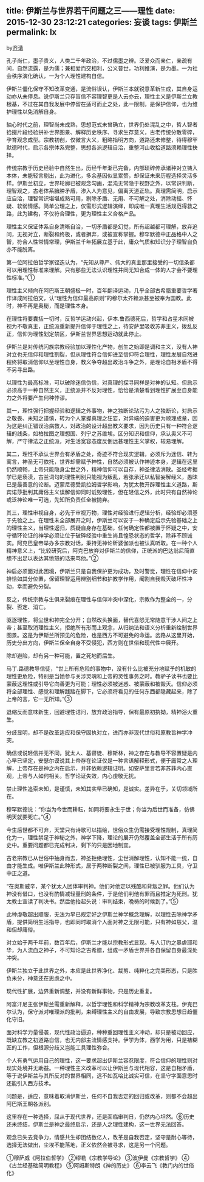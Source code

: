 title: 伊斯兰与世界若干问题之三——理性
date: 2015-12-30 23:12:21
categories: 妄谈
tags: 伊斯兰
permalink: lx
---
by[齐谐](http://caute.net/about/)

孔子尚仁，墨子贵义，人类二千年政治，不过儒墨之辨。泛爱众而亲仁，亲疏有间，自然流露，是为儒；兼相爱而交相利，公义普世，功利推演，是为墨。一为社会秩序演化确认，一为个人理性建构自信。

伊斯兰僵化保守不知改革变通，是流俗误认，伊斯兰本就锐意革新生成，其自身运动亦从未停息。说伊斯兰只存盲信不容理智更是人云亦云，理性主义是伊斯兰立教根基，不过在其自我发展中停留在适可而止之处，此一限制，是保护信仰，也为维护理性以免消解自身。
<!--more-->

轴心时代之前，理智尚未成熟，思想范式未曾确立，世界仍处混乱之中，哲人智者拾掇片段经验拼补世界图景、解释历史秩序、寻求生存意义，古老传统分散零碎，孕育观念成型。宗教初创，仅微言大义，粗略指明方向，道路还未修整，待得穆罕默德时代，启示各宗体系完整，思想各派逻辑自洽，重整河山收拾道路须赖理性抉择。

传统宗教于历史经验中自然生出，历经千年渐已完备，内部琐碎传承诸种对立铸入本体，未能轻言剔出，此为进化，多余基因似显累赘，却保证未来历程选择灵活多样。伊斯兰初立，世界轮廓已被观念勾画，混沌无常隐于视野之外，以常识判断，理智观之，古老体系臃肿矛盾，渗入人为意见，偏离天道正轨。真理需简明，启示应自洽，理智常识堪堪成熟可用，剔除矛盾、无用、不可解之处，消除动摇、怀疑、软弱情感。简单公理之上，仅需形式逻辑演绎，即成唯一真理生活规范得救之路，此为建构，不仅符合理性，更为理性主义合格产品。

理性主义保证体系自身清晰自洽，一切矛盾都是幻觉，所有超越都可理解，放弃追问，无视对立，断裂和终极，或者摒弃，或被宣称掌握。穆罕默德中正品格中人之智，符合人性常情常理，伊斯兰千年拓展立基于此，庸众气质和知识分子理智自负亦不能脱离。

第一位阿拉伯哲学家铿迭认为，“先知从尊严、伟大的真主那里接受的一切信条都可以用理性标准来理解。只有那些无法认识理性并同无知合成一体的人才会不要理性标准。”①

理性主义倾向在阿巴斯王朝盛极一时，百年翻译运动，几乎全部古希腊重要哲学著作译成阿拉伯文，认“理性为信仰最高原则”的穆尔太齐赖派甚至被奉为国教。此时，神不再是奥秘，而是理性本身。

在理性将要囊括一切时，反哲学运动兴起，伊本.鲁西德死后，哲学和占星术同被视为不敬真主，正统派重新提升信仰于理性之上，待安萨里吸收苏菲主义，拨乱反正，信仰为理性划定禁区，伊斯兰世界思想运动就此停止。

伊斯兰是对传统闪族宗教经验加以理性化产物，创生之始即是调和主义，没有人神对立也无信仰和理性割裂，但从理性符合信仰进至信仰符合理性，理性发展自然进程终将取消信仰以至理性自身，教义争夺超出政治斗争之外，是理论自相矛盾不得不另寻出路。

以理性为最高标准，可以破除迷信伪信，对真理的探寻同样是对神的认知。但启示必须高于一种自然主义，正统派并不反对理性，恰恰是清楚看到理性扩展至自身能力之外将要产生何种悖谬。

其一，理性强行把握经验和逻辑之外事物，神之独断论玷污为人之独断论，对启示之敬畏、未知之谨慎，转为个人掌握真理之狂妄，对异端的迫害更为顺理成章，因为这是纠正错误治病救人，对政治的设计超出教义要求，因为历史只有一种符合逻辑的线条，如柏拉图之理想国、列宁之苏维埃。区分知识和信仰，承认奥义不可解，严守律法之正统派，对生活宽容态度反倒远甚理性主义掌权，较易理解。

其二，理性不承认世界会有矛盾之处，奇迹不符合现实逻辑，必须斥为迷信、转为寓言，神圣无可依托，世界却需赋予神性，自然必须被认作神迹本身，逻辑在这里仍然顺畅，上帝只能隐身尘世之外，精神信仰可以自存，神圣律法消散。圣经考据学已是亵渎，古兰词句的理性判别只能视为叛乱，若张承迁以私智妄解经义，愚昧已是最善意的论断。迈蒙尼德受凯拉姆哲学影响，为犹太教开辟理性主义道路，斯宾诺莎批判其庸俗主义误解信仰同时诋毁理性，但在轻信之外，此时只有自然神论或泛神论唯一可选，先知所负责任全被抛弃。

其三，理性审视自身，必先于审视万物，理性对经验进行逻辑分析，经验却必须基于先验之上。在理性未全部展开之时，伊斯兰可以安于一种确定启示先验基础之上的理性主义，当理性返归，质疑自身存在基础，任何确定性都被置于怀疑之中，安守循环论证的神学必须让位于破碎经验中重生尚且惶恐状态的哲学，除非不顾诚实。阿克巴皇帝举办多宗教对话，秉持无神论斫婆伽派也被认真听取。在一种个人精神意义上，“比较研究后，阿克巴放弃对伊斯兰的信仰，正统派的巴达翁尼简直想不出足以表达其愤怒的话来骂他。”②

神启必须面对此困境，伊斯兰只是自我保护更为成功，及时警觉，理性在信仰中安排恰如其分位置，保留理智运用辨别细节和护教学作用，阉割自我毁灭破坏性冲动，幸而避免分裂。

反之，传统宗教与生俱来裂痕在理性与信仰冲突中深化，宗教作为整全的一，分裂、否定、消亡。

驱逐理性，将尘世和神完全分开；自然改头换面，替代喜怒无常随意干涉人间之上帝；甚至取消理性主义，拒绝所有形而上观念，从归纳法和语义分析重新绘制世界图景。这是为伊斯兰所预见的危险，也是西方不可避免的命运。岔路从这里开始，历史分出方向，伊斯兰保全自身不受侵犯，西方则在世俗和现代性中展开。

除却避险，却有另一种可能，置之死地而后生。

马丁.路德教导信徒，“世上所有危险的事物中，没有什么比被充分地赋予的机敏的理性更危险，特别是当她参与关涉灵魂和上帝的灵性事务之时。教驴子读书也要比蒙蔽这理性或引导它向善更为可能；理性必须被迷惑、被蒙蔽和被毁灭。信仰必须将全部理性、感觉和理解践踏在脚下，它必须将看见的任何东西都隐藏起来，除了上帝的言，它一无所知。”③

退缩反而意味新生，回避理性诘问，放弃政治指导，保有最原初执拗，精神浴火重生。

分歧显明，却不是改革适应和保守固执对立，进而亦非现代世俗和原教旨神学冲突。

确信或说轻信并无不同，犹太人、基督徒、穆斯林，神之存在与教导不容置疑是内心早已坚定，安瑟尔谟说其上帝存在论证仅是一种言语解释形式，便于庸常之人理解，上帝存在是神之内在启示，并非依赖逻辑证明。如安萨里言若非苏菲内心直观，上帝与人如何相关。哲学论证失效，内心虔敬无扰。

禁止理性追索未知，是谨慎，未知其实早已确知，是诚实。差异在于，关切领域所在。

穆罕默德说：“你当为今世而耕耘，如同将要永生于世；你当为后世而准备，仿佛明天就要死亡。”④

今生后世都不可弃，天堂只有诗歌可以描绘，世俗众生仍需接受理性规制，真理简化为一，理性禁足于神秘之外，神学下降，理论的展开仍然覆盖全部生活于所有历史中。重要问题都已完成判决，剩下的只是因地制宜。

古老宗教已从世俗中抽身而去，神圣拒绝理性，尘世消解理性，认知不能一统，自由才能生成。唯伊斯兰此种形式，居于两种断裂之间，理性已被驯服为工具，守卫中正之道。

“在奥斯威辛，某个犹太人团体审判神。他们对他定以残酷和背叛之罪。他们认为神没有借口，也没有酌情减轻量刑的条件，于是他们判他有罪而且推定为死刑。犹太教士宣读了判决书。然后他抬起头说：审判结束，晚祷的时候到了。”⑤

此种虔敬超出顺服，无法为早已规定好之伊斯兰神学概念理解，以理性去除神学矛盾，提供简明生活指导，也即同时取消个人面对神之无限可能，只有神如慈父，温和但却庸俗。

对立始于两千年前，数百年后，伊斯兰才能以宗教形式显现。与人订约之暴虐耶和华，为人流血之神子，不可知论之古希腊，组成一矛盾世界并各自保留自身最深处冲突。

伊斯兰独立于此世界之外，本应是此世界净化、裁剪、纯粹化之完美形态，只是胜负未分，神意还在思虑之中。

现代性扩展，边界重新调整，并没有新鲜事物，只是历史重复。

阿富汗尼主张伊斯兰需重新解释，以哲学理性和科学精神为宗教改革支柱。伊克巴尔认为，保守派对唯理派的批判，束缚理性主义的自由发展，导致宗教思想日趋僵化守旧。

面对科学力量侵袭，现代性政治逼迫，种种重回理性主义冲动，却只是被动回应，既缺立教之初道路自信，也无内部主流情感支持。伊学为体，西学为用，只是裱糊匠的工作，但根源分歧又岂能工具理性弥合。

个人有勇气运用自己的理性，这一要求超出伊斯兰容忍限度，符合信仰的理性则对现实处境并无助益。一种理性主义改革可以让伊斯兰与现代相容，这是自相矛盾，等于说伊斯兰与其所反对的世界相同，远不如瓦哈比诚实可信，在坚守字面意思时还能引入西方技术。

问题是，适应，意味着取消伊斯兰，任何不自我否定的回归或改革，则都不会超出阿巴斯王朝各派别。

这里存在一种选择，屈从于现代世界，还是面临审判日，仍然内心坦然。⑥历史还未终结，伊斯兰是神之最终启示，还是人之理性建构，这一世界无法回答。

观念已失去竞争力，情感共生却团结数亿人，改革是自我否定，坚守是耐心等待，选择无法做出，尘埃不能落地，正义依然会被寻求，这是另一个问题。

①穆萨威《阿拉伯哲学》
②缪勒《宗教学导论》
③波伊曼《宗教哲学》
④《古兰经基础简明教程》
⑤阿姆斯特朗《神的历史》
⑥李云飞《教门内的世俗化》
